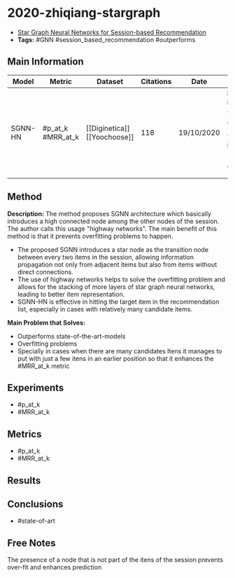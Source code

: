 # 2020-zhiqiang-stargraph

- [Star Graph Neural Networks for Session-based Recommendation](https://www.semanticscholar.org/paper/Star-Graph-Neural-Networks-for-Session-based-Pan-Cai/63f9bc0d97bdfc80b0227415d170941c211acf43)
- **Tags:** #GNN #session_based_recommendation #outperforms

## Main Information

| Model   | Metric            | Dataset                         | Citations | Date       | Results                                                                               |
| ------- | ----------------- | ------------------------------- | --------- | ---------- | ------------------------------------------------------------------------------------- |
| SGNN-HN | #p_at_k #MRR_at_k | [[Diginetica]]<br>[[Yoochoose]] | 118       | 19/10/2020 | Diginetica: P@20 =  4.27 ,MRR@20 = 3.9, <br>Yoochoose:<br>P@20 =  1.11 ,MRR@20 = 2.84 |


## Method

**Description:**
The method proposes SGNN architecture which basically introduces a high connected node among the other nodes of the session. The author calls this usage "highway networks". The main benefit of this method is that it prevents overfitting problems to happen. 

- The proposed SGNN introduces a star node as the transition node between every two items in the session, allowing information propagation not only from adjacent items but also from items without direct connections.
- The use of highway networks helps to solve the overfitting problem and allows for the stacking of more layers of star graph neural networks, leading to better item representation.
- SGNN-HN is effective in hitting the target item in the recommendation list, especially in cases with relatively many candidate items.

**Main Problem that Solves:**
- Outperforms state-of-the-art-models
- Overfitting problems
- Specially in cases when there are many candidates Itens it manages to put with just a few itens in an earlier position so that it enhances the #MRR_at_k metric

## Experiments

- #p_at_k 
- #MRR_at_k 

## Metrics

- #p_at_k 
- #MRR_at_k 


## Results

## Conclusions
- #state-of-art

## Free Notes

The presence of a node that is not part of the itens of the session prevents over-fit and enhances prediction